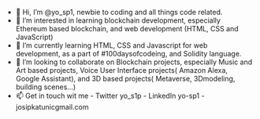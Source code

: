 - 👋 Hi, I’m @yo_sp1, newbie to coding and all things code related.
- 👀 I’m interested in learning blockchain development, especially Ethereum based blockchain, and web development (HTML, CSS and JavaScript)
- 🌱 I’m currently learning HTML, CSS and Javascript for web development, as a part of #100daysofcodeing, and Solidity language.
- 💞️ I’m looking to collaborate on Blockchain projects, especially Music and Art based projects, Voice User Interface projects( Amazon Alexa, Google Assistant), 
  and 3D based projects( Metaverse, 3Dmodeling, building scenes...)
- 📫 Get in touch wit me - Twitter yo_s1p
                          - LinkedIn yo-sp1
                           - josipkatunicgmail.com
<!---
yosp1/yosp1 is a ✨ special ✨ repository because its `README.md` (this file) appears on your GitHub profile.
You can click the Preview link to take a look at your changes.
--->
